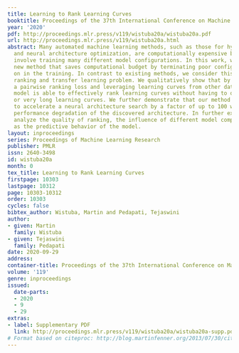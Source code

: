 ```yaml
---
title: Learning to Rank Learning Curves
booktitle: Proceedings of the 37th International Conference on Machine Learning
year: '2020'
pdf: http://proceedings.mlr.press/v119/wistuba20a/wistuba20a.pdf
url: http://proceedings.mlr.press/v119/wistuba20a.html
abstract: Many automated machine learning methods, such as those for hyperparameter
  and neural architecture optimization, are computationally expensive because they
  involve training many different model configurations. In this work, we present a
  new method that saves computational budget by terminating poor configurations early
  on in the training. In contrast to existing methods, we consider this task as a
  ranking and transfer learning problem. We qualitatively show that by optimizing
  a pairwise ranking loss and leveraging learning curves from other data sets, our
  model is able to effectively rank learning curves without having to observe many
  or very long learning curves. We further demonstrate that our method can be used
  to accelerate a neural architecture search by a factor of up to 100 without a significant
  performance degradation of the discovered architecture. In further experiments we
  analyze the quality of ranking, the influence of different model components as well
  as the predictive behavior of the model.
layout: inproceedings
series: Proceedings of Machine Learning Research
publisher: PMLR
issn: 2640-3498
id: wistuba20a
month: 0
tex_title: Learning to Rank Learning Curves
firstpage: 10303
lastpage: 10312
page: 10303-10312
order: 10303
cycles: false
bibtex_author: Wistuba, Martin and Pedapati, Tejaswini
author:
- given: Martin
  family: Wistuba
- given: Tejaswini
  family: Pedapati
date: 2020-09-29
address: 
container-title: Proceedings of the 37th International Conference on Machine Learning
volume: '119'
genre: inproceedings
issued:
  date-parts:
  - 2020
  - 9
  - 29
extras:
- label: Supplementary PDF
  link: http://proceedings.mlr.press/v119/wistuba20a/wistuba20a-supp.pdf
# Format based on citeproc: http://blog.martinfenner.org/2013/07/30/citeproc-yaml-for-bibliographies/
---
```

